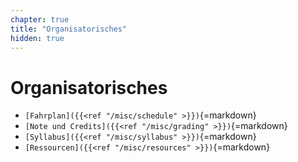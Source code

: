 ```yaml
---
chapter: true
title: "Organisatorisches"
hidden: true
---
```



# Organisatorisches


*   `[Fahrplan]({{<ref "/misc/schedule" >}})`{=markdown}
*   `[Note und Credits]({{<ref "/misc/grading" >}})`{=markdown}
*   `[Syllabus]({{<ref "/misc/syllabus" >}})`{=markdown}
*   `[Ressourcen]({{<ref "/misc/resources" >}})`{=markdown}
